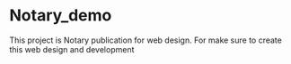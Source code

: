 # Notary_demo
This project is Notary publication for web design. For make sure to create this web design and development
